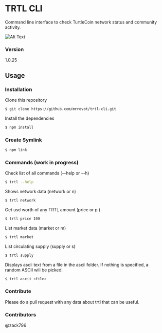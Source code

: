 # TRTL CLI

Command line interface to check TurtleCoin network status and community activity.

![Alt Text](https://media.giphy.com/media/8m7LEArtWVfHkuWpPV/giphy.gif)

### Version
1.0.25

## Usage

### Installation

Clone this repository

```sh
$ git clone https://github.com/mrrovot/trtl-cli.git
```

Install the dependencies

```sh
$ npm install
```

### Create Symlink

```sh
$ npm link
```

### Commands (work in progress)

Check list of all commands (--help or --h)
```sh
$ trtl --help
```

Shows network data (network or n)
```sh
$ trtl network
```

Get usd worth of any TRTL amount (price <quantity> or p <quantity>)
```sh
$ trtl price 100
```

List market data (market or m)
```sh
$ trtl market
```

List circulating supply (supply or s)
```sh
$ trtl supply
```

Displays ascii text from a file in the ascii folder. If nothing is specified, a random ASCII will be picked.
```sh
$ trtl ascii <file>
```

### Contribute

Please do a pull request with any data about trtl that can be useful.

### Contributors

@zack796
